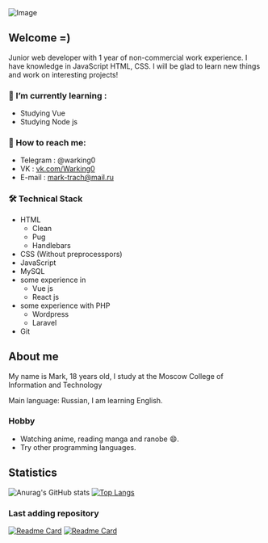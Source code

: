 <img src = "https://sun9-26.userapi.com/impg/jQaCxOQ72KZl5M49gT0bp5iE_GrJHkDBjELpkw/PGUbyCY5ooI.jpg?size=1280x720&quality=96&sign=2ba785fb8c04dec25b10970829352e74&type=album" alt = "Image">


## Welcome =)
Junior web developer with 1 year of non-commercial work experience. I have knowledge in JavaScript HTML, CSS. I will be glad to learn new things and work on interesting projects!


### :book: I’m currently learning : 
* Studying Vue
* Studying Node js

### :mag_right: How to reach me:
* Telegram : @warking0 
* VK : <a href = "https://vk.com/">vk.com/Warking0</a>  
* E-mail : mark-trach@mail.ru


### 🛠 Technical Stack
*   HTML
    * Clean
    * Pug
    * Handlebars
*   CSS (Without preprocesspors)
*   JavaScript
*   MySQL
*   some experience in
    * Vue js
    * React js
*   some experience with PHP
    * Wordpress
    * Laravel
*   Git



## About me
My name is Mark, 18 years old, I study at the Moscow College of Information and Technology

Main language: Russian, I am learning English.

### Hobby
* Watching anime, reading manga and ranobe 😄. 
* Try other programming languages.

## Statistics
![Anurag's GitHub stats](https://github-readme-stats.vercel.app/api?username=WarkingMark&show_icons=true&theme=radical&border_color=red)
[![Top Langs](https://github-readme-stats.vercel.app/api/top-langs/?username=WarkingMark&layout=compact)](https://github.com/anuraghazra/github-readme-stats)
### Last adding repository 
[![Readme Card](https://github-readme-stats.vercel.app/api/pin/?username=WarkingMark&repo=very_simple_drawing_app)](https://github.com/WarkingMark/very_simple_drawing_app)
[![Readme Card](https://github-readme-stats.vercel.app/api/pin/?username=WarkingMark&repo=slider_js)](https://github.com/WarkingMark/slider_js)

<!--
**WarkingMark/WarkingMark** is a ✨ _special_ ✨ repository because its `README.md` (this file) appears on your GitHub profile.

Here are some ideas to get you started:

- 🔭 I’m currently working on ... something
- 🌱 I’m currently learning ...
- 👯 I’m looking to collaborate on ...
- 🤔 I’m looking for help with ...
- 💬 Ask me about ...
- 📫 How to reach me: ...
- 😄 Pronouns: ...
- ⚡ Fun fact: ...
-->
